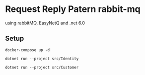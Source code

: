 # Request Reply Patern rabbit-mq

using rabbitMQ, EasyNetQ and .net 6.0

## Setup

    docker-compose up -d

    dotnet run --project src/Identity

    dotnet run --project src/Customer
    
